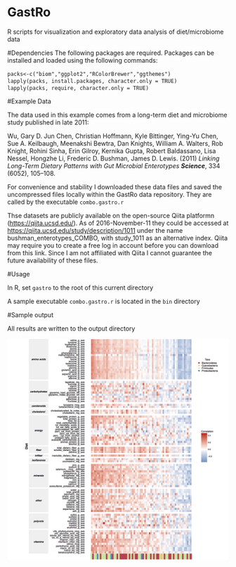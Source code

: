 # GastRo
R scripts for visualization and exploratory data analysis of diet/microbiome data


#Dependencies
The following packages are required. Packages can be installed and loaded using the following commands:

``` 
packs<-c("biom","ggplot2","RColorBrewer","ggthemes")
lapply(packs, install.packages, character.only = TRUE)
lapply(packs, require, character.only = TRUE) 

``` 

#Example Data

The data used in this example comes from a long-term diet and microbiome study published in late 2011:

Wu, Gary D. Jun Chen, Christian Hoffmann, Kyle Bittinger, Ying-Yu Chen, Sue A. Keilbaugh, Meenakshi Bewtra, Dan Knights, William A. Walters, Rob Knight, Rohini Sinha, Erin Gilroy, Kernika Gupta, Robert Baldassano, Lisa Nessel, Hongzhe Li, Frederic D. Bushman, James D. Lewis. (2011) *Linking Long-Term Dietary Patterns with Gut Microbial Enterotypes* ***Science***, 334 (6052), 105–108. 

For convenience and stability I downloaded these data files and saved the uncompressed files locally within the GastRo data repository. They are called by the executable `combo.gastro.r`

Thse datasets are publicly available on the open-source Qiita platformn (https://qiita.ucsd.edu/). As of 2016-November-11 they could be accessed at https://qiita.ucsd.edu/study/description/1011 under the name bushman_enterotypes_COMBO, with study_1011 as an alternative index. Qiita may require you to create a free log in account before you can download from this link. Since I am not affiliated with Qiita I cannot guarantee the future availability of these files.

#Usage

In R, set `gastro` to the root of this current directory

A sample executable `combo.gastro.r` is located in the `bin` directory

#Sample output

All results are written to the output directory

<img src="https://github.com/serina-robinson/gastro/blob/master/output/heatmap.png" alt="gastro-heatmap">




